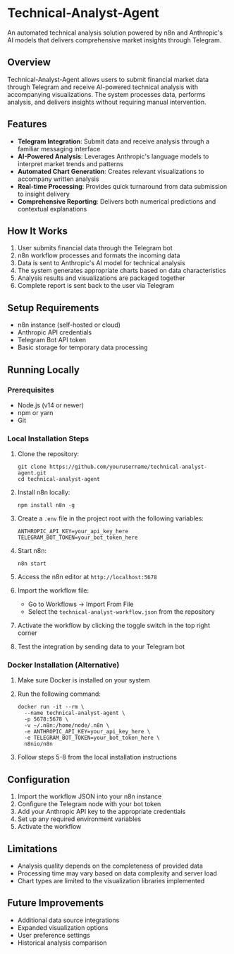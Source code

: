 # Technical-Analyst-Agent

An automated technical analysis solution powered by n8n and Anthropic's AI models that delivers comprehensive market insights through Telegram.

## Overview

Technical-Analyst-Agent allows users to submit financial market data through Telegram and receive AI-powered technical analysis with accompanying visualizations. The system processes data, performs analysis, and delivers insights without requiring manual intervention.

## Features

- **Telegram Integration**: Submit data and receive analysis through a familiar messaging interface
- **AI-Powered Analysis**: Leverages Anthropic's language models to interpret market trends and patterns
- **Automated Chart Generation**: Creates relevant visualizations to accompany written analysis
- **Real-time Processing**: Provides quick turnaround from data submission to insight delivery
- **Comprehensive Reporting**: Delivers both numerical predictions and contextual explanations

## How It Works

1. User submits financial data through the Telegram bot
2. n8n workflow processes and formats the incoming data
3. Data is sent to Anthropic's AI model for technical analysis
4. The system generates appropriate charts based on data characteristics
5. Analysis results and visualizations are packaged together
6. Complete report is sent back to the user via Telegram

## Setup Requirements

- n8n instance (self-hosted or cloud)
- Anthropic API credentials
- Telegram Bot API token
- Basic storage for temporary data processing

## Running Locally

### Prerequisites
- Node.js (v14 or newer)
- npm or yarn
- Git

### Local Installation Steps
1. Clone the repository:
   ```
   git clone https://github.com/yourusername/technical-analyst-agent.git
   cd technical-analyst-agent
   ```

2. Install n8n locally:
   ```
   npm install n8n -g
   ```

3. Create a `.env` file in the project root with the following variables:
   ```
   ANTHROPIC_API_KEY=your_api_key_here
   TELEGRAM_BOT_TOKEN=your_bot_token_here
   ```

4. Start n8n:
   ```
   n8n start
   ```

5. Access the n8n editor at `http://localhost:5678`

6. Import the workflow file:
   - Go to Workflows → Import From File
   - Select the `technical-analyst-workflow.json` from the repository

7. Activate the workflow by clicking the toggle switch in the top right corner

8. Test the integration by sending data to your Telegram bot

### Docker Installation (Alternative)
1. Make sure Docker is installed on your system

2. Run the following command:
   ```
   docker run -it --rm \
     --name technical-analyst-agent \
     -p 5678:5678 \
     -v ~/.n8n:/home/node/.n8n \
     -e ANTHROPIC_API_KEY=your_api_key_here \
     -e TELEGRAM_BOT_TOKEN=your_bot_token_here \
     n8nio/n8n
   ```

3. Follow steps 5-8 from the local installation instructions

## Configuration

1. Import the workflow JSON into your n8n instance
2. Configure the Telegram node with your bot token
3. Add your Anthropic API key to the appropriate credentials
4. Set up any required environment variables
5. Activate the workflow

## Limitations

- Analysis quality depends on the completeness of provided data
- Processing time may vary based on data complexity and server load
- Chart types are limited to the visualization libraries implemented

## Future Improvements

- Additional data source integrations
- Expanded visualization options
- User preference settings
- Historical analysis comparison
